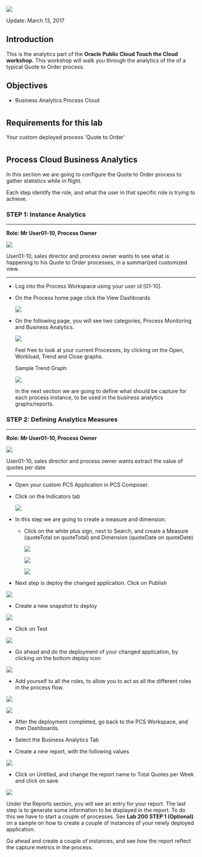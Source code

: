 ![](images/300/HeaderImage.png)  

Update: March 13, 2017

## Introduction

This is the analytics part of the  **Oracle Public Cloud Touch the Cloud workshop.** This workshop will walk you through the analytics of the  of a typical Quote to Order process.

## Objectives

- Business Analytics Process Cloud

# 

## Requirements for this lab

Your custom deployed process 'Quote to Order' 

# 

## Process Cloud Business Analytics

In this section we are going to configure the Quote to Order process to gather statistics while in flight.

Each step identify the role, and what the user in that specific role is trying to achieve. 

### **STEP 1**: Instance Analytics

---

**Role: Mr User01-10, Process Owner**

![](images/personas/roger_frezia_sales_director.png)

  User01-10, sales director and process owner wants to see what is happening to his Quote to Order processes, in a summarized customized view. 
  
---

- Log into the Process Workspace using your user id [01-10].

- On the Process home page click the View Dashboards

   ![](images/400/Picture1.png)

- On the following page, you will see two categories, Process Monitoring and Business Analytics.

    ![](images/400/Picture2.png)

    Feel free to look at your current Processes, by clicking on the Open, Workload, Trend and Close graphs.

    Sample Trend Graph:

    ![](images/400/Picture3.png)

    In the next section we are going to define what should be capture for each process instance, to be used in the business analytics graphs/reports.

### **STEP 2**: Defining Analytics Measures

---

**Role: Mr User01-10, Process Owner**

![](images/personas/roger_frezia_sales_director.png)

  User01-10, sales director and process owner wants extract the value of quotes per date

---

- Open your custom PCS Application in PCS Composer. 

- Click on the Indicators tab

    ![](images/400/Picture4.png)

- In this step we are going to create a measure and dimension.
   - Click on the white plus sign, next to Search, and create a Measure (quoteTotal on quoteTotal) and Dimension (quoteDate on quoteDate)

     ![](images/400/Picture5.png)

     ![](images/400/Picture6.png)

     ![](images/400/Picture7.png)

- Next step is deploy the changed application. Click on Publish

![](images/400/Picture8.png)

- Create a new snapshot to deploy

![](images/400/Picture9.png)

- Click on Test

![](images/400/Picture10.png)

- Go ahead and do the deployment of your changed application, by clicking on the bottom deploy icon

![](images/400/Picture11.png)

- Add yourself to all the roles, to allow you to act as all the different roles in the process flow.

![](images/400/Picture12.png)

![](images/400/Picture13.png)

- After the deployment completed, go back to the PCS Workspace, and then Dashboards. 

- Select the Business Analytics Tab

- Create a new report, with the following values

![](images/400/Picture14.png)

- Click on Untitled, and change the report name to Total Quotes per Week and click on save

![](images/400/Picture15.png)

  Under the Reports section, you will see an entry for your report. The last step is to generate some information to be displayed in the report. To do this we have to start a couple of processes. See **Lab 200** **STEP 1 (Optional)** on a sample on how to create a couple of instances of your newly deployed application.

  Go ahead and create a couple of instances, and see how the report reflect the capture metrics in the process.







